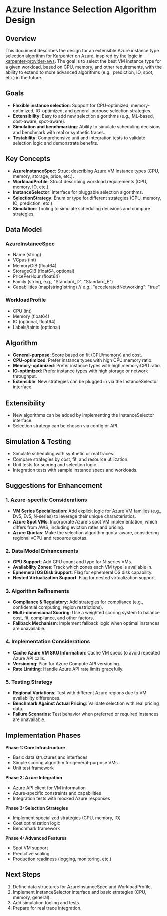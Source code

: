 # Azure Instance Selection Algorithm Design

## Overview

This document describes the design for an extensible Azure instance type selection algorithm for Karpenter on Azure, inspired by the logic in [karpenter-provider-aws](https://github.com/aws/karpenter-provider-aws/tree/main/pkg/providers). The goal is to select the best VM instance type for a given workload, based on CPU, memory, and other requirements, with the ability to extend to more advanced algorithms (e.g., prediction, IO, spot, etc.) in the future.

## Goals

- **Flexible instance selection**: Support for CPU-optimized, memory-optimized, IO-optimized, and general-purpose selection strategies.
- **Extensibility**: Easy to add new selection algorithms (e.g., ML-based, cost-aware, spot-aware).
- **Simulation and benchmarking**: Ability to simulate scheduling decisions and benchmark with real or synthetic traces.
- **Testability**: Comprehensive unit and integration tests to validate selection logic and demonstrate benefits.

## Key Concepts

- **AzureInstanceSpec**: Struct describing Azure VM instance types (CPU, memory, storage, price, etc.).
- **WorkloadProfile**: Struct describing workload requirements (CPU, memory, IO, etc.).
- **InstanceSelector**: Interface for pluggable selection algorithms.
- **SelectionStrategy**: Enum or type for different strategies (CPU, memory, IO, prediction, etc.).
- **Simulation**: Tooling to simulate scheduling decisions and compare strategies.

## Data Model

### AzureInstanceSpec

- Name (string)
- VCpus (int)
- MemoryGiB (float64)
- StorageGiB (float64, optional)
- PricePerHour (float64)
- Family (string, e.g., "Standard_D", "Standard_E")
- Capabilities (map[string]string) // e.g., "acceleratedNetworking": "true"

### WorkloadProfile

- CPU (int)
- Memory (float64)
- IO (optional, float64)
- Labels/taints (optional)

## Algorithm

- **General-purpose**: Score based on fit (CPU/memory) and cost.
- **CPU-optimized**: Prefer instance types with high CPU:memory ratio.
- **Memory-optimized**: Prefer instance types with high memory:CPU ratio.
- **IO-optimized**: Prefer instance types with high storage or network throughput.
- **Extensible**: New strategies can be plugged in via the InstanceSelector interface.

## Extensibility

- New algorithms can be added by implementing the InstanceSelector interface.
- Selection strategy can be chosen via config or API.

## Simulation & Testing

- Simulate scheduling with synthetic or real traces.
- Compare strategies by cost, fit, and resource utilization.
- Unit tests for scoring and selection logic.
- Integration tests with sample instance specs and workloads.

## Suggestions for Enhancement

### 1. Azure-specific Considerations

- **VM Series Specialization**: Add explicit logic for Azure VM families (e.g., Dv5, Ev5, N-series) to leverage their unique characteristics.
- **Azure Spot VMs**: Incorporate Azure's spot VM implementation, which differs from AWS, including eviction rates and pricing.
- **Azure Quotas**: Make the selection algorithm quota-aware, considering regional vCPU and resource quotas.

### 2. Data Model Enhancements

- **GPU Support**: Add GPU count and type for N-series VMs.
- **Availability Zones**: Track which zones each VM type is available in.
- **Ephemeral OS Disk Support**: Flag for ephemeral OS disk capability.
- **Nested Virtualization Support**: Flag for nested virtualization support.

### 3. Algorithm Refinements

- **Compliance & Regulatory**: Add strategies for compliance (e.g., confidential computing, region restrictions).
- **Multi-dimensional Scoring**: Use a weighted scoring system to balance cost, fit, compliance, and other factors.
- **Fallback Mechanism**: Implement fallback logic when optimal instances are unavailable.

### 4. Implementation Considerations

- **Cache Azure VM SKU Information**: Cache VM specs to avoid repeated Azure API calls.
- **Versioning**: Plan for Azure Compute API versioning.
- **Rate Limiting**: Handle Azure API rate limits gracefully.

### 5. Testing Strategy

- **Regional Variations**: Test with different Azure regions due to VM availability differences.
- **Benchmark Against Actual Pricing**: Validate selection with real pricing data.
- **Failure Scenarios**: Test behavior when preferred or required instances are unavailable.

## Implementation Phases

**Phase 1: Core Infrastructure**
- Basic data structures and interfaces
- Simple scoring algorithm for general-purpose VMs
- Unit test framework

**Phase 2: Azure Integration**
- Azure API client for VM information
- Azure-specific constraints and capabilities
- Integration tests with mocked Azure responses

**Phase 3: Selection Strategies**
- Implement specialized strategies (CPU, memory, IO)
- Cost optimization logic
- Benchmark framework

**Phase 4: Advanced Features**
- Spot VM support
- Predictive scaling
- Production readiness (logging, monitoring, etc.)

## Next Steps

1. Define data structures for AzureInstanceSpec and WorkloadProfile.
2. Implement InstanceSelector interface and basic strategies (CPU, memory, general).
3. Add simulation tooling and tests.
4. Prepare for real trace integration.
